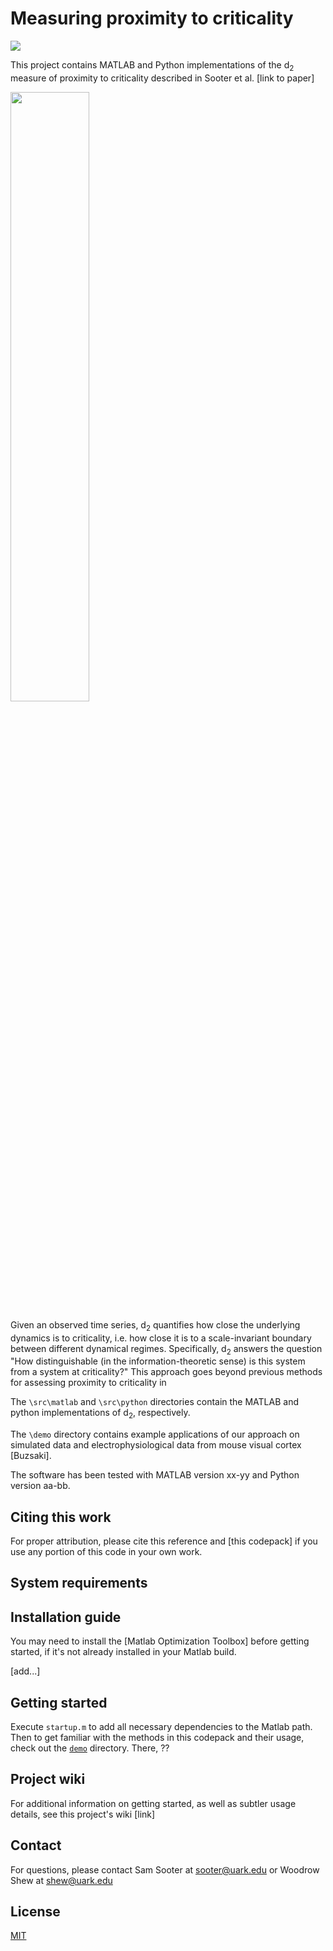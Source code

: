 # Measuring proximity to criticality

[![][license-img]][license-url]

[license-img]: https://img.shields.io/github/license/mashape/apistatus.svg
[license-url]: https://github.com/egokcen/DLAG/blob/master/LICENSE.md

This project contains MATLAB and Python implementations of the d<sub>2</sub> measure of proximity to criticality described in Sooter et al. [link to paper]

<img src="https://github.com/user-attachments/assets/34e8e526-59b4-40e8-8e4a-099933aa4f88" style="width:50%; height:auto;">


Given an observed time series, d<sub>2</sub> quantifies how close the underlying dynamics is to criticality, i.e. how close it is to a scale-invariant boundary between different dynamical regimes. Specifically, d<sub>2</sub> answers the question "How distinguishable (in the information-theoretic sense) is this system from a system at criticality?" This approach goes beyond previous methods for assessing proximity to criticality in 

The `\src\matlab` and `\src\python` directories contain the MATLAB and python implementations of d<sub>2</sub>, respectively.

The `\demo` directory contains example applications of our approach on simulated data and electrophysiological data from mouse visual cortex [Buzsaki].

The software has been tested with MATLAB version xx-yy and Python version aa-bb. 
## Citing this work

For proper attribution, please cite this reference and [this codepack] if
you use any portion of this code in your own work.

## System requirements


## Installation guide

You may need to install the 
[Matlab Optimization Toolbox]
before getting started, if it's not already installed in your Matlab build.

[add...]

## Getting started

Execute `startup.m` to add all necessary dependencies to the Matlab path.
Then to get familiar with the methods in this codepack and their usage, check out the
[`demo`](demo) directory. There, ??

## Project wiki

For additional information on getting started, as well as subtler usage details, see
this project's wiki [link]

## Contact
For questions, please contact Sam Sooter at sooter@uark.edu or Woodrow Shew at shew@uark.edu

## License
[MIT](LICENSE.md)
